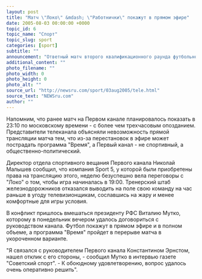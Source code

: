 ```yaml
---
layout: post
title: "Матч \"Локо\" &mdash; \"Работнички\" покажут в прямом эфире"
date: 2005-08-03 00:00:00 +0000
topic_id: 6
topic_name: "Спорт"
topic_slug: sport
categories: [sport]
subtitle: ""
announcement: "Ответный матч второго квалификационного раунда футбольной Лиги чемпионов между столичным \"Локомотивом\" и клубом \"Работнички\" из Македонии российские телезрители увидят в прямом эфире в 20:00 по московскому времени."
additional_content: ""
photo_filename: ""
photo_width: 0
photo_height: 0
photo_alt: ""
source_url: "http://newsru.com/sport/03aug2005/tele.html"
source_text: "NEWSru.com"
author: ""
---
```

Напомним, что ранее матч на Первом канале планировалось показать в 23:10 по московскому времени - с более чем трехчасовым опозданием. Представители телеканала объясняли невозможность прямой трансляции матча тем, что из-за перестановок в эфире может пострадать программа "Время", а Первый канал - не спортивный, а общественно-политический.

Директор отдела спортивного вещания Первого канала Николай Малышев сообщил, что компания Sport 5, у которой были приобретены права на трансляцию этого, неделю безуспешно вела переговоры с "Локо" о том, чтобы игра начиналась в 19:00. Тренерский штаб железнодорожников отказался выводить на поле свою команду на час раньше в угоду телевизионщикам, сославшись на жару и менее комфортные для игры условия.

В конфликт пришлось вмешаться президенту РФС Виталию Мутко, которому в понедельник вечером удалось договориться с руководством канала. Футбол покажут в прямом эфире и в полном объеме, а программа "Время" пройдет в перерыве матча в укороченном варианте.

"Я связался с руководителем Первого канала Константином Эрнстом, нашел отклик с его стороны, - сообщил Мутко в интервью газете "Советский спорт". - К обоюдному удовлетворению, вопрос удалось очень оперативно решить".
